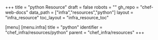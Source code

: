 +++
title = "python Resource"
draft = false
robots = ""
gh_repo = "chef-web-docs"
data_path = ["infra","resources","python"]
layout = "infra_resource"
toc_layout = "infra_resource_toc"

[menu]
  [menu.infra]
    title = "python"
    identifier = "chef_infra/resources/python"
    parent = "chef_infra/resources"
+++

<!-- The contents of this page are automatically generated from the python.yaml file in the data directory. -->
<!-- To suggest a change, edit the https://github.com/chef/chef/blob/master/lib/chef/resource/python.rb file
      and submit a pull request to the https://github.com/chef/chef repository. -->
